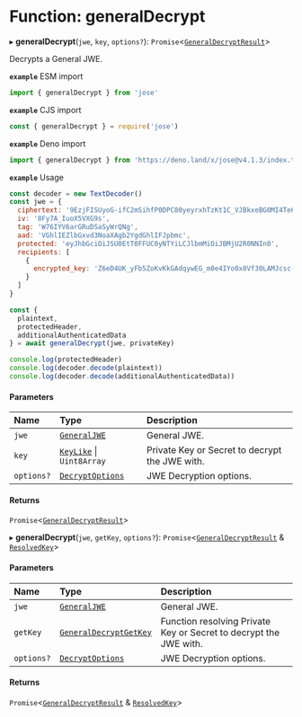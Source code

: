 # Function: generalDecrypt

▸ **generalDecrypt**(`jwe`, `key`, `options?`): `Promise`<[`GeneralDecryptResult`](../interfaces/types.GeneralDecryptResult.md)\>

Decrypts a General JWE.

**`example`** ESM import
```js
import { generalDecrypt } from 'jose'
```

**`example`** CJS import
```js
const { generalDecrypt } = require('jose')
```

**`example`** Deno import
```js
import { generalDecrypt } from 'https://deno.land/x/jose@v4.1.3/index.ts'
```

**`example`** Usage
```js
const decoder = new TextDecoder()
const jwe = {
  ciphertext: '9EzjFISUyoG-ifC2mSihfP0DPC80yeyrxhTzKt1C_VJBkxeBG0MI4Te61Pk45RAGubUvBpU9jm4',
  iv: '8Fy7A_IuoX5VXG9s',
  tag: 'W76IYV6arGRuDSaSyWrQNg',
  aad: 'VGhlIEZlbGxvd3NoaXAgb2YgdGhlIFJpbmc',
  protected: 'eyJhbGciOiJSU0EtT0FFUC0yNTYiLCJlbmMiOiJBMjU2R0NNIn0',
  recipients: [
    {
      encrypted_key: 'Z6eD4UK_yFb5ZoKvKkGAdqywEG_m0e4IYo0x8Vf30LAMJcsc-_zSgIeiF82teZyYi2YYduHKoqImk7MRnoPZOlEs0Q5BNK1OgBmSOhCE8DFyqh9Zh48TCTP6lmBQ52naqoUJFMtHzu-0LwZH26hxos0GP3Dt19O379MJB837TdKKa87skq0zHaVLAquRHOBF77GI54Bc7O49d8aOrSu1VEFGMThlW2caspPRiTSePDMDPq7_WGk50izRhB3Asl9wmP9wEeaTrkJKRnQj5ips1SAZ1hDBsqEQKKukxP1HtdcopHV5_qgwU8Hjm5EwSLMluMQuiE6hwlkXGOujZLVizA'
    }
  ]
}

const {
  plaintext,
  protectedHeader,
  additionalAuthenticatedData
} = await generalDecrypt(jwe, privateKey)

console.log(protectedHeader)
console.log(decoder.decode(plaintext))
console.log(decoder.decode(additionalAuthenticatedData))
```

#### Parameters

| Name | Type | Description |
| :------ | :------ | :------ |
| `jwe` | [`GeneralJWE`](../interfaces/types.GeneralJWE.md) | General JWE. |
| `key` | [`KeyLike`](../types/types.KeyLike.md) \| `Uint8Array` | Private Key or Secret to decrypt the JWE with. |
| `options?` | [`DecryptOptions`](../interfaces/types.DecryptOptions.md) | JWE Decryption options. |

#### Returns

`Promise`<[`GeneralDecryptResult`](../interfaces/types.GeneralDecryptResult.md)\>

▸ **generalDecrypt**(`jwe`, `getKey`, `options?`): `Promise`<[`GeneralDecryptResult`](../interfaces/types.GeneralDecryptResult.md) & [`ResolvedKey`](../interfaces/types.ResolvedKey.md)\>

#### Parameters

| Name | Type | Description |
| :------ | :------ | :------ |
| `jwe` | [`GeneralJWE`](../interfaces/types.GeneralJWE.md) | General JWE. |
| `getKey` | [`GeneralDecryptGetKey`](../interfaces/jwe_general_decrypt.GeneralDecryptGetKey.md) | Function resolving Private Key or Secret to decrypt the JWE with. |
| `options?` | [`DecryptOptions`](../interfaces/types.DecryptOptions.md) | JWE Decryption options. |

#### Returns

`Promise`<[`GeneralDecryptResult`](../interfaces/types.GeneralDecryptResult.md) & [`ResolvedKey`](../interfaces/types.ResolvedKey.md)\>
